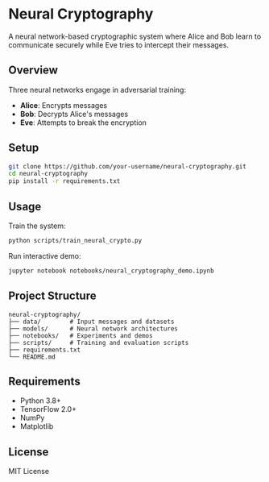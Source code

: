 # Neural Cryptography

A neural network-based cryptographic system where Alice and Bob learn to communicate securely while Eve tries to intercept their messages.

## Overview

Three neural networks engage in adversarial training:
- **Alice**: Encrypts messages
- **Bob**: Decrypts Alice's messages  
- **Eve**: Attempts to break the encryption

## Setup

```bash
git clone https://github.com/your-username/neural-cryptography.git
cd neural-cryptography
pip install -r requirements.txt
```

## Usage

Train the system:
```bash
python scripts/train_neural_crypto.py
```

Run interactive demo:
```bash
jupyter notebook notebooks/neural_cryptography_demo.ipynb
```

## Project Structure

```
neural-cryptography/
├── data/        # Input messages and datasets
├── models/      # Neural network architectures
├── notebooks/   # Experiments and demos
├── scripts/     # Training and evaluation scripts
├── requirements.txt
└── README.md
```

## Requirements

- Python 3.8+
- TensorFlow 2.0+
- NumPy
- Matplotlib

## License

MIT License
